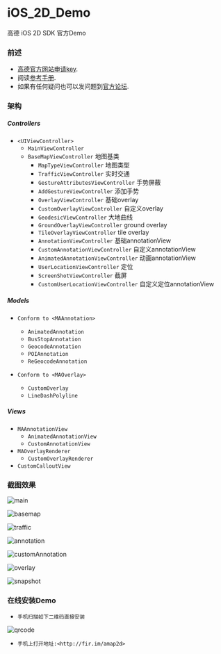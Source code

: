 iOS_2D_Demo
===========

高德 iOS 2D SDK 官方Demo

### 前述

- [高德官方网站申请key](http://id.amap.com/?ref=http%3A%2F%2Fapi.amap.com%2Fkey%2F).
- 阅读[参考手册](http://api.amap.com/Public/reference/iOS%20API%20v2_2D/).
- 如果有任何疑问也可以发问题到[官方论坛](http://bbs.amap.com/forum.php?gid=1).

### 架构

##### Controllers
- `<UIViewController>`
  * `MainViewController`
  * `BaseMapViewController` 地图基类
    - `MapTypeViewController` 地图类型
    - `TrafficViewController` 实时交通
    - `GestureAttributesViewController` 手势屏蔽
    - `AddGestureViewController` 添加手势
    - `OverlayViewController` 基础overlay
    - `CustomOverlayViewController` 自定义overlay
    - `GeodesicViewController` 大地曲线
    - `GroundOverlayViewController` ground overlay
    - `TileOverlayViewController` tile overlay
    - `AnnotationViewController` 基础annotationView
    - `CustomAnnotationViewController` 自定义annotationView
    - `AnimatedAnnotationViewController` 动画annotationView
    - `UserLocationViewController` 定位
    - `ScreenShotViewController` 截屏
    - `CustomUserLocationViewController` 自定义定位annotationView

##### Models

* `Conform to <MAAnnotation>`
  - `AnimatedAnnotation`
  - `BusStopAnnotation` 
  - `GeocodeAnnotation`
  - `POIAnnotation`
  - `ReGeocodeAnnotation`
  
* `Conform to <MAOverlay>`
  - `CustomOverlay`
  - `LineDashPolyline`

##### Views

* `MAAnnotationView`
  - `AnimatedAnnotationView`
  - `CustomAnnotationView`
* `MAOverlayRenderer`
  - `CustomOverlayRenderer`
* `CustomCalloutView`

### 截图效果

![main](Resources/0-main.png)

![basemap](Resources/1-basemap.png)

![traffic](Resources/2-traffic.png)

![annotation](Resources/3-annotation.png)

![customAnnotation](Resources/4-customAnnotation.png)

![overlay](Resources/5-overlay.png)

![snapshot](Resources/6-snapshot.png)

### 在线安装Demo

* `手机扫描如下二维码直接安装`

![qrcode](Resources/qrcode.png)

* `手机上打开地址:<http://fir.im/amap2d>`
